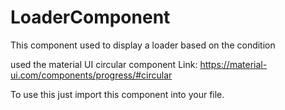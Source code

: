 # LoaderComponent

This component used to display a loader based on the condition

used the material UI circular component
Link: https://material-ui.com/components/progress/#circular

To use this just import this component into your file.
